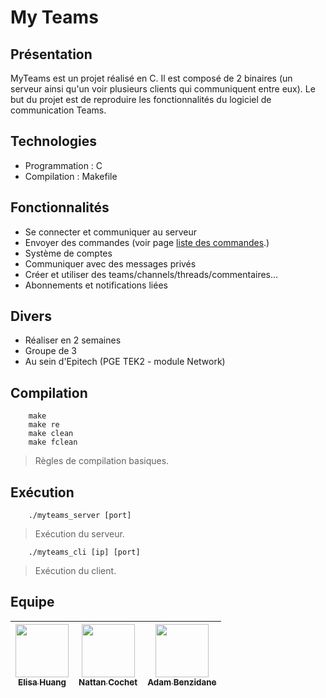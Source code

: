# My Teams

## Présentation
MyTeams est un projet réalisé en C.
Il est composé de 2 binaires (un serveur ainsi qu'un voir plusieurs clients qui communiquent entre eux).
Le but du projet est de reproduire les fonctionnalités du logiciel de communication Teams.

## Technologies
- Programmation : C
- Compilation : Makefile

## Fonctionnalités
- Se connecter et communiquer au serveur
- Envoyer des commandes (voir page [liste des commandes](commands.md).)
- Système de comptes
- Communiquer avec des messages privés
- Créer et utiliser des teams/channels/threads/commentaires...
- Abonnements et notifications liées

## Divers
- Réaliser en 2 semaines
- Groupe de 3
- Au sein d'Epitech (PGE TEK2 - module Network)

## Compilation
```
    make
    make re
    make clean
    make fclean
```
> Règles de compilation basiques.

## Exécution
```
    ./myteams_server [port]
```
> Exécution du serveur.

```
    ./myteams_cli [ip] [port]
```
> Exécution du client.

## Equipe
| [<img src="https://github.com/Ghost8-0-8.png?size=85" width=85><br><sub>Elisa Huang</sub><br>](https://github.com/Ghost8-0-8) | [<img src="https://github.com/NattanCochet.png?size=85" width=85><br><sub>Nattan Cochet</sub>](https://github.com/NattanCochet) | [<img src="https://github.com/AdamBenzidane.png?size=85" width=85><br><sub>Adam Benzidane</sub>](https://github.com/AdamBenzidane)
| :---: | :---: | :---: |